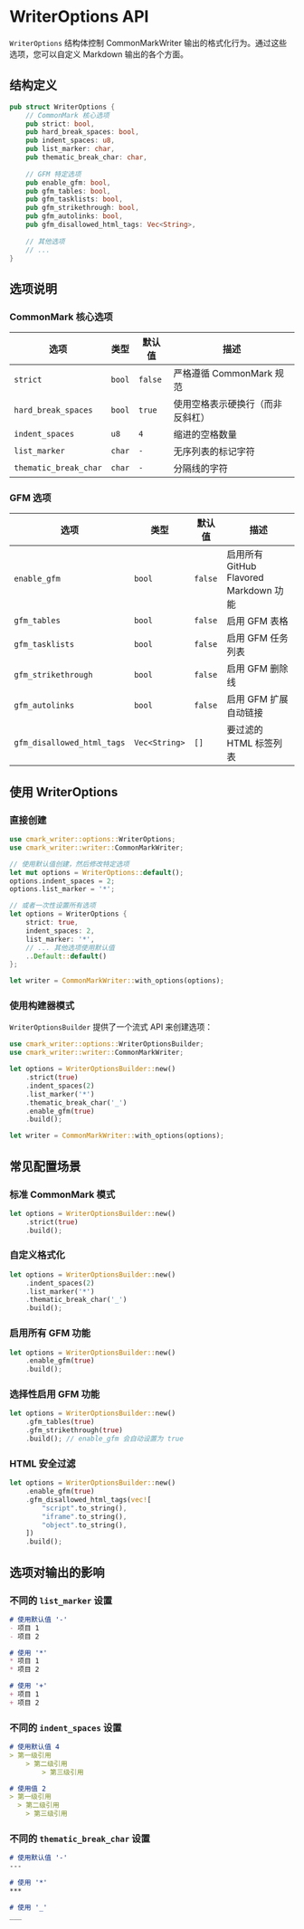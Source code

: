 # WriterOptions API

`WriterOptions` 结构体控制 CommonMarkWriter 输出的格式化行为。通过这些选项，您可以自定义 Markdown 输出的各个方面。

## 结构定义

```rust
pub struct WriterOptions {
    // CommonMark 核心选项
    pub strict: bool,
    pub hard_break_spaces: bool,
    pub indent_spaces: u8,
    pub list_marker: char,
    pub thematic_break_char: char,
    
    // GFM 特定选项
    pub enable_gfm: bool,
    pub gfm_tables: bool,
    pub gfm_tasklists: bool,
    pub gfm_strikethrough: bool,
    pub gfm_autolinks: bool,
    pub gfm_disallowed_html_tags: Vec<String>,
    
    // 其他选项
    // ...
}
```

## 选项说明

### CommonMark 核心选项

| 选项 | 类型 | 默认值 | 描述 |
|------|------|--------|------|
| `strict` | `bool` | `false` | 严格遵循 CommonMark 规范 |
| `hard_break_spaces` | `bool` | `true` | 使用空格表示硬换行（而非反斜杠） |
| `indent_spaces` | `u8` | `4` | 缩进的空格数量 |
| `list_marker` | `char` | `-` | 无序列表的标记字符 |
| `thematic_break_char` | `char` | `-` | 分隔线的字符 |

### GFM 选项

| 选项 | 类型 | 默认值 | 描述 |
|------|------|--------|------|
| `enable_gfm` | `bool` | `false` | 启用所有 GitHub Flavored Markdown 功能 |
| `gfm_tables` | `bool` | `false` | 启用 GFM 表格 |
| `gfm_tasklists` | `bool` | `false` | 启用 GFM 任务列表 |
| `gfm_strikethrough` | `bool` | `false` | 启用 GFM 删除线 |
| `gfm_autolinks` | `bool` | `false` | 启用 GFM 扩展自动链接 |
| `gfm_disallowed_html_tags` | `Vec<String>` | `[]` | 要过滤的 HTML 标签列表 |

## 使用 WriterOptions

### 直接创建

```rust
use cmark_writer::options::WriterOptions;
use cmark_writer::writer::CommonMarkWriter;

// 使用默认值创建，然后修改特定选项
let mut options = WriterOptions::default();
options.indent_spaces = 2;
options.list_marker = '*';

// 或者一次性设置所有选项
let options = WriterOptions {
    strict: true,
    indent_spaces: 2,
    list_marker: '*',
    // ... 其他选项使用默认值
    ..Default::default()
};

let writer = CommonMarkWriter::with_options(options);
```

### 使用构建器模式

`WriterOptionsBuilder` 提供了一个流式 API 来创建选项：

```rust
use cmark_writer::options::WriterOptionsBuilder;
use cmark_writer::writer::CommonMarkWriter;

let options = WriterOptionsBuilder::new()
    .strict(true)
    .indent_spaces(2)
    .list_marker('*')
    .thematic_break_char('_')
    .enable_gfm(true)
    .build();

let writer = CommonMarkWriter::with_options(options);
```

## 常见配置场景

### 标准 CommonMark 模式

```rust
let options = WriterOptionsBuilder::new()
    .strict(true)
    .build();
```

### 自定义格式化

```rust
let options = WriterOptionsBuilder::new()
    .indent_spaces(2)
    .list_marker('*')
    .thematic_break_char('_')
    .build();
```

### 启用所有 GFM 功能

```rust
let options = WriterOptionsBuilder::new()
    .enable_gfm(true)
    .build();
```

### 选择性启用 GFM 功能

```rust
let options = WriterOptionsBuilder::new()
    .gfm_tables(true)
    .gfm_strikethrough(true)
    .build(); // enable_gfm 会自动设置为 true
```

### HTML 安全过滤

```rust
let options = WriterOptionsBuilder::new()
    .enable_gfm(true)
    .gfm_disallowed_html_tags(vec![
        "script".to_string(),
        "iframe".to_string(),
        "object".to_string(),
    ])
    .build();
```

## 选项对输出的影响

### 不同的 `list_marker` 设置

```markdown
# 使用默认值 '-'
- 项目 1
- 项目 2

# 使用 '*'
* 项目 1
* 项目 2

# 使用 '+'
+ 项目 1
+ 项目 2
```

### 不同的 `indent_spaces` 设置

```markdown
# 使用默认值 4
> 第一级引用
    > 第二级引用
        > 第三级引用

# 使用值 2
> 第一级引用
  > 第二级引用
    > 第三级引用
```

### 不同的 `thematic_break_char` 设置

```markdown
# 使用默认值 '-'
---

# 使用 '*'
***

# 使用 '_'
___
```
